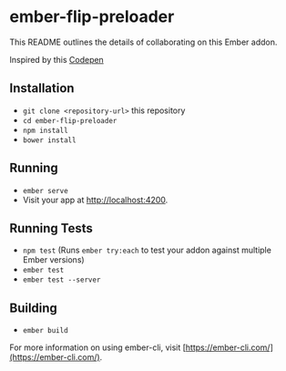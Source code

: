 # ember-flip-preloader

This README outlines the details of collaborating on this Ember addon.

Inspired by this [Codepen](https://codepen.io/animatedcreativity/pen/wqmoEw)

## Installation

* `git clone <repository-url>` this repository
* `cd ember-flip-preloader`
* `npm install`
* `bower install`

## Running

* `ember serve`
* Visit your app at [http://localhost:4200](http://localhost:4200).

## Running Tests

* `npm test` (Runs `ember try:each` to test your addon against multiple Ember versions)
* `ember test`
* `ember test --server`

## Building

* `ember build`

For more information on using ember-cli, visit [https://ember-cli.com/](https://ember-cli.com/).
